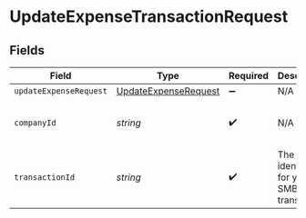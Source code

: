 # UpdateExpenseTransactionRequest


## Fields

| Field                                                               | Type                                                                | Required                                                            | Description                                                         | Example                                                             |
| ------------------------------------------------------------------- | ------------------------------------------------------------------- | ------------------------------------------------------------------- | ------------------------------------------------------------------- | ------------------------------------------------------------------- |
| `updateExpenseRequest`                                              | [UpdateExpenseRequest](../../models/shared/UpdateExpenseRequest.md) | :heavy_minus_sign:                                                  | N/A                                                                 |                                                                     |
| `companyId`                                                         | *string*                                                            | :heavy_check_mark:                                                  | N/A                                                                 | 8a210b68-6988-11ed-a1eb-0242ac120002                                |
| `transactionId`                                                     | *string*                                                            | :heavy_check_mark:                                                  | The unique identifier for your SMB's transaction.                   | 336694d8-2dca-4cb5-a28d-3ccb83e55eee                                |
